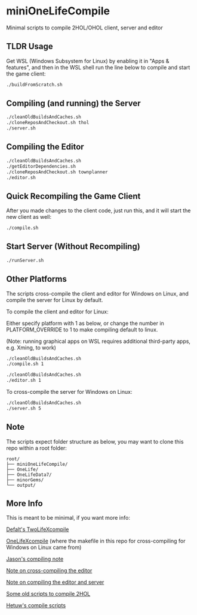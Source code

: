 # miniOneLifeCompile

 Minimal scripts to compile 2HOL/OHOL client, server and editor

## TLDR Usage

Get WSL (Windows Subsystem for Linux) by enabling it in "Apps & features", and then in the WSL shell run the line below to compile and start the game client:

```bash
./buildFromScratch.sh
```

## Compiling (and running) the Server

```bash
./cleanOldBuildsAndCaches.sh
./cloneReposAndCheckout.sh thol
./server.sh
```

## Compiling the Editor

```bash
./cleanOldBuildsAndCaches.sh
./getEditorDependencies.sh
./cloneReposAndCheckout.sh townplanner
./editor.sh
```

## Quick Recompiling the Game Client

After you made changes to the client code, just run this, and it will start the new client as well:

```bash
./compile.sh
```

## Start Server (Without Recompiling)

```bash
./runServer.sh
```

## Other Platforms

The scripts cross-compile the client and editor for Windows on Linux, and compile the server for Linux by default. 

To compile the client and editor for Linux:

Either specify platform with 1 as below, or change the number in PLATFORM_OVERRIDE to 1 to make compiling default to linux.

(Note: running graphical apps on WSL requires additional third-party apps, e.g. Xming, to work)

```bash
./cleanOldBuildsAndCaches.sh
./compile.sh 1
```

```bash
./cleanOldBuildsAndCaches.sh
./editor.sh 1
```

To cross-compile the server for Windows on Linux:

```bash
./cleanOldBuildsAndCaches.sh
./server.sh 5
```

## Note 

The scripts expect folder structure as below, you may want to clone this repo within a root folder:
```
root/
├── miniOneLifeCompile/
├── OneLife/
├── OneLifeData7/
├── minorGems/
└── output/
```

## More Info

This is meant to be minimal, if you want more info:

[Defalt's TwoLifeXcompile](https://github.com/Defalt36/TwoLifeXcompile)

[OneLifeXcompile](https://github.com/Joriom/OneLifeXcompile) (where the makefile in this repo for cross-compiling for Windows on Linux came from)

[Jason's compiling note](http://onehouronelife.com/compileNotes.php?nocounter=1)

[Note on cross-compiling the editor](https://github.com/jasonrohrer/OneLife/blob/dba27afbcee804026962f9fae319540f45fd6e42/documentation/devProcess/mingwNotes.txt)

[Note on compiling the editor and server](https://github.com/jasonrohrer/OneLife/blob/dba27afbcee804026962f9fae319540f45fd6e42/documentation/EditorAndServerBuildNotes.txt)

[Some old scripts to compile 2HOL](https://github.com/twohoursonelife/2HOL)

[Hetuw's compile scripts](https://github.com/hetuw/OneLife/tree/master/scripts/hetuwScripts)
